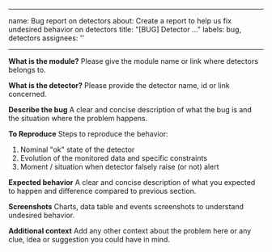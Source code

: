<!-- START doctoc generated TOC please keep comment here to allow auto update -->
<!-- DON'T EDIT THIS SECTION, INSTEAD RE-RUN doctoc TO UPDATE -->



<!-- END doctoc generated TOC please keep comment here to allow auto update -->

---
name: Bug report on detectors
about: Create a report to help us fix undesired behavior on detectors
title: "[BUG] Detector ..."
labels: bug, detectors
assignees: ''

---

**What is the module?**
Please give the module name or link where detectors belongs to.

**What is the detector?**
Please provide the detector name, id or link concerned.

**Describe the bug**
A clear and concise description of what the bug is and the situation where the problem happens.

**To Reproduce**
Steps to reproduce the behavior:
1. Nominal "ok" state of the detector
2. Evolution of the monitored data and specific constraints
3. Moment / situation when detector falsely raise (or not) alert

**Expected behavior**
A clear and concise description of what you expected to happen and difference compared to previous section.

**Screenshots**
Charts, data table and events screenshots to understand undesired behavior.

**Additional context**
Add any other context about the problem here or any clue, idea or suggestion you could have in mind.
